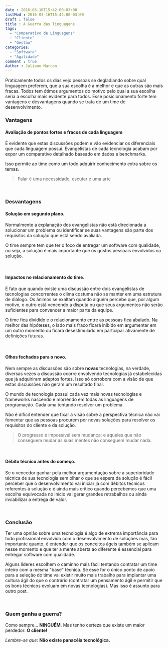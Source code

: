 ```yaml
---
date : 2016-03-16T15:42:00-03:00
lastMod : 2016-03-16T15:42:00-03:00
draft : false
title : A Guerra das linguagens
tags:
  - "Comparativo de Linguagens"
  - "Cliente"
  - "Gestão"
categories:
  - "Software"
  - "Agilidade"
comment : true
Author : Juliano Marcon
---
```


Praticamente todos os dias vejo pessoas se degladiando sobre qual linguagem
preferem, que a sua escolha é a melhor e que as outras são mais fracas. Todos
tem ótimos argumentos do motivo pelo qual a sua escolha seria a escolha mais
evidente para todos. Esse posicionamento forte tem vantagens e desvantagens
quando se trata de um time de desenvolvimento.

### Vantagens

#### Avaliação de pontos fortes e fracos de cada linguagem

É evidente que estas discussões podem e vão evidenciar os diferenciais que
cada linguagem possui. Evangelistas de cada tecnologia acabam por expor um
comparativo detalhado baseado em dados e benchmarks.

Isso permite ao time como um todo adquirir conhecimento extra sobre os temas.

>Falar é uma necessidade, escutar é uma arte

<br/>

### Desvantagens

#### Solução em segundo plano.

Normalmente a explanação dos evangelistas não está direcionada a solucionar um
problema ou identificar se suas vantagens são parte dos requisitos da solução
que está sendo avaliada.

O time sempre tem que ter o foco de entregar um
software com qualidade, ou seja, a solução é mais importante que os gostos
pessoais envolvidos na solução.

<br/>

#### Impactos no relacionamento do time.

É fato que quando existe uma discussão entre dois evangelistas de tecnologias
concorrentes o clima costuma não se manter em uma estrutura de diálogo. Os
ânimos se exaltam quando alguém percebe que, por algum motivo, o outro está
vencendo a disputa ou que seus argumentos não serão suficientes para convencer
a maior parte da equipe.

O time fica dividido e o relacionamento entre as pessoas fica abalado. Na melhor
das hipóteses, o lado mais fraco ficará inibido em argumentar em um outro
momento ou ficará desestimulado em participar ativamente de definições futuras.

<br/>

#### Olhos fechados para o novo.

Nem sempre as discussões são sobre **novas** tecnologias, na verdade, diversas
vezes a discussão ocorre envolvendo tecnologias já estabelecidas que já
adquiriram adeptos fortes. Isso só corrobora com a visão de que estas discussões
não geram um resultado final.

O mundo de tecnologia possui cada vez mais novas tecnologias e frameworks
nascendo e morrendo em todas as linguagens de programação. Cada uma tentando
resolver um problema.

Não é dificil entender que fixar a visão sobre a perspectiva técnica não vai
fomentar que as pessoas procurem por novas soluções para resolver os requisitos
do cliente e da solução.

>O progresso é impossível sem mudança; e aqueles que não conseguem mudar as
suas mentes não conseguem mudar nada.

<br/>

#### Débito técnico antes do começo.

Se o vencedor ganhar pela melhor argumentação sobre a superioridade técnica de
sua tecnologia sem olhar o que se espera da solução é fácil perceber que o
desenvolvimento vai iniciar já com débitos técnicos referentes à solução e é
ainda mais crítico quando percebemos que uma escolha equivocada no início vai
gerar grandes retrabalhos ou ainda inviabilizar a entrega de valor.

<br/>

### Conclusão

Ter uma opnião sobre uma tecnologia é algo de extrema importância para todo
profissional envolvido com o desenvolvimento de soluções mas, tão importante
quanto, é entender que os conceitos ágeis também se aplicam nesse momento e que
ter a mente aberta ao diferente é essencial para entregar software com
qualidade.

Alguns líderes escolhem o caminho mais fácil tentando contratar um time inteiro
com a mesma "base" técnica. Se esse for o único ponto de apoio para a seleção do
time vai existir muito mais trabalho para implantar uma cultura ágil do que o
contrário (contratar um pensamento ágil e permitir que os bons técnicos evoluam
em novas tecnologias). Mas isso é assunto para outro post.

  <br/>

### Quem ganha a guerra?

Como sempre…  **NINGUÉM**. Mas tenho certeza que existe um maior perdedor:
**O cliente!**


*Lembre-se que:*  **Não existe panacéia tecnológica.**
